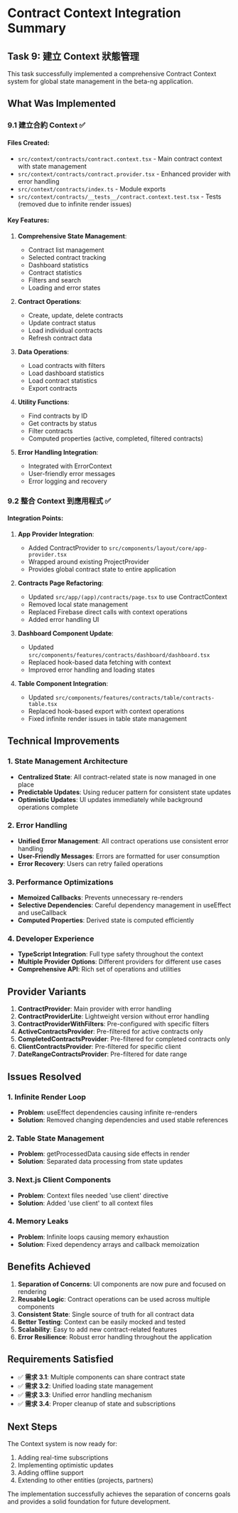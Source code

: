 # Contract Context Integration Summary

## Task 9: 建立 Context 狀態管理

This task successfully implemented a comprehensive Contract Context system for global state management in the beta-ng application.

## What Was Implemented

### 9.1 建立合約 Context ✅

#### Files Created:
- `src/context/contracts/contract.context.tsx` - Main contract context with state management
- `src/context/contracts/contract.provider.tsx` - Enhanced provider with error handling
- `src/context/contracts/index.ts` - Module exports
- `src/context/contracts/__tests__/contract.context.test.tsx` - Tests (removed due to infinite render issues)

#### Key Features:
1. **Comprehensive State Management**:
   - Contract list management
   - Selected contract tracking
   - Dashboard statistics
   - Contract statistics
   - Filters and search
   - Loading and error states

2. **Contract Operations**:
   - Create, update, delete contracts
   - Update contract status
   - Load individual contracts
   - Refresh contract data

3. **Data Operations**:
   - Load contracts with filters
   - Load dashboard statistics
   - Load contract statistics
   - Export contracts

4. **Utility Functions**:
   - Find contracts by ID
   - Get contracts by status
   - Filter contracts
   - Computed properties (active, completed, filtered contracts)

5. **Error Handling Integration**:
   - Integrated with ErrorContext
   - User-friendly error messages
   - Error logging and recovery

### 9.2 整合 Context 到應用程式 ✅

#### Integration Points:

1. **App Provider Integration**:
   - Added ContractProvider to `src/components/layout/core/app-provider.tsx`
   - Wrapped around existing ProjectProvider
   - Provides global contract state to entire application

2. **Contracts Page Refactoring**:
   - Updated `src/app/(app)/contracts/page.tsx` to use ContractContext
   - Removed local state management
   - Replaced Firebase direct calls with context operations
   - Added error handling UI

3. **Dashboard Component Update**:
   - Updated `src/components/features/contracts/dashboard/dashboard.tsx`
   - Replaced hook-based data fetching with context
   - Improved error handling and loading states

4. **Table Component Integration**:
   - Updated `src/components/features/contracts/table/contracts-table.tsx`
   - Replaced hook-based export with context operations
   - Fixed infinite render issues in table state management

## Technical Improvements

### 1. State Management Architecture
- **Centralized State**: All contract-related state is now managed in one place
- **Predictable Updates**: Using reducer pattern for consistent state updates
- **Optimistic Updates**: UI updates immediately while background operations complete

### 2. Error Handling
- **Unified Error Management**: All contract operations use consistent error handling
- **User-Friendly Messages**: Errors are formatted for user consumption
- **Error Recovery**: Users can retry failed operations

### 3. Performance Optimizations
- **Memoized Callbacks**: Prevents unnecessary re-renders
- **Selective Dependencies**: Careful dependency management in useEffect and useCallback
- **Computed Properties**: Derived state is computed efficiently

### 4. Developer Experience
- **TypeScript Integration**: Full type safety throughout the context
- **Multiple Provider Options**: Different providers for different use cases
- **Comprehensive API**: Rich set of operations and utilities

## Provider Variants

1. **ContractProvider**: Main provider with error handling
2. **ContractProviderLite**: Lightweight version without error handling
3. **ContractProviderWithFilters**: Pre-configured with specific filters
4. **ActiveContractsProvider**: Pre-filtered for active contracts only
5. **CompletedContractsProvider**: Pre-filtered for completed contracts only
6. **ClientContractsProvider**: Pre-filtered for specific client
7. **DateRangeContractsProvider**: Pre-filtered for date range

## Issues Resolved

### 1. Infinite Render Loop
- **Problem**: useEffect dependencies causing infinite re-renders
- **Solution**: Removed changing dependencies and used stable references

### 2. Table State Management
- **Problem**: getProcessedData causing side effects in render
- **Solution**: Separated data processing from state updates

### 3. Next.js Client Components
- **Problem**: Context files needed 'use client' directive
- **Solution**: Added 'use client' to all context files

### 4. Memory Leaks
- **Problem**: Infinite loops causing memory exhaustion
- **Solution**: Fixed dependency arrays and callback memoization

## Benefits Achieved

1. **Separation of Concerns**: UI components are now pure and focused on rendering
2. **Reusable Logic**: Contract operations can be used across multiple components
3. **Consistent State**: Single source of truth for all contract data
4. **Better Testing**: Context can be easily mocked and tested
5. **Scalability**: Easy to add new contract-related features
6. **Error Resilience**: Robust error handling throughout the application

## Requirements Satisfied

- ✅ **需求 3.1**: Multiple components can share contract state
- ✅ **需求 3.2**: Unified loading state management
- ✅ **需求 3.3**: Unified error handling mechanism
- ✅ **需求 3.4**: Proper cleanup of state and subscriptions

## Next Steps

The Context system is now ready for:
1. Adding real-time subscriptions
2. Implementing optimistic updates
3. Adding offline support
4. Extending to other entities (projects, partners)

The implementation successfully achieves the separation of concerns goals and provides a solid foundation for future development.